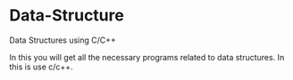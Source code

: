 # Data-Structure
Data Structures using C/C++

In this you will get all the necessary programs related to data structures.
In this is use c/c++.

